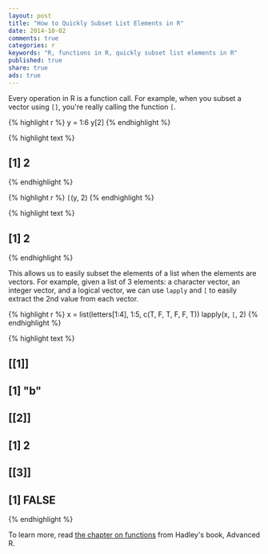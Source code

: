```yaml
---
layout: post
title: "How to Quickly Subset List Elements in R"
date: 2014-10-02
comments: true
categories: r
keywords: "R, functions in R, quickly subset list elements in R"
published: true
share: true
ads: true
---
```


Every operation in R is a function call. For example, when you subset a vector using `[]`, you're really calling the function `[`. 


{% highlight r %}
y = 1:6
y[2]
{% endhighlight %}



{% highlight text %}
## [1] 2
{% endhighlight %}



{% highlight r %}
`[`(y, 2)
{% endhighlight %}



{% highlight text %}
## [1] 2
{% endhighlight %}

This allows us to easily subset the elements of a list when the elements are vectors. For example, given a list of 3 elements: a character vector, an integer vector, and a logical vector, we can use `lapply` and `[` to easily extract the 2nd value from each vector. 

{% highlight r %}
x = list(letters[1:4], 1:5, c(T, F, T, F, F, T))
lapply(x, `[`, 2)
{% endhighlight %}



{% highlight text %}
## [[1]]
## [1] "b"
## 
## [[2]]
## [1] 2
## 
## [[3]]
## [1] FALSE
{% endhighlight %}

To learn more, read [the chapter on functions](http://adv-r.had.co.nz/Functions.html) from Hadley's book, Advanced R.
